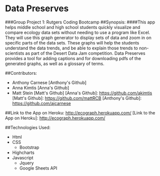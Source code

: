 # Data Preserves
###Group Project 1: Rutgers Coding Bootcamp
##Synopsis:
####This app helps middle school and high school students quickly visualize and compare ecology data sets without needing to use a program like Excel. They will use this graph generator to display sets of data and zoom in on specific parts of the data sets. These graphs will help the students understand the data trends, and be able to explain those trends to non-scientists as part of the Desert Data Jam competition. Data Preserves provides a tool for adding captions and for downloading pdfs of the generated graphs, as well as a glossary of terms. 

##Contributors: 
* Anthony Carnese [Anthony's Github]
* Anna Kimtis [Anna's Github]
* Matt Stein [Matt's Github]
[Anna's Github]: https://github.com/akimtis
[Matt's Github]: https://github.com/mattRCB
[Anthony's Github]: https://github.com/ajcarnese

##Link to the App on Heroku: http://ecograph.herokuapp.com/
[Link to the App on Heroku]: http://ecograph.herokuapp.com/

##Technologies Used:
* Html
* CSS
  * Bootstrap
* Highcharts
* Javascript
  * Jquery
  * Google Sheets API
	
